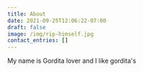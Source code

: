 ```yaml
---
title: About
date: 2021-09-25T12:06:22-07:00
draft: false
image: /img/rip-himself.jpg
contact_entries: []
---
```

My name is Gordita lover and I like gordita's